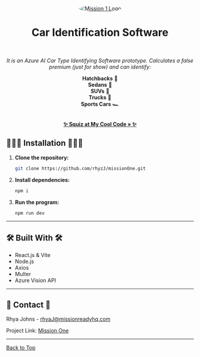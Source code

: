 <br />
<div align="center">
  <a href="https://github.com/rhyzJ/ai-car-identification">
    <img src="https://www.turners.co.nz/assets/images/logo/square_logo_car.png" alt="Mission 1 Logo" style="border-radius: 50%;" />
  </a>
<h1 align="center">Car Identification Software</h1><br />

<p align="center">
    <em>It is an Azure AI Car Type Identifying Software prototype.  
    Calculates a false premium (just for show) and can identify:</em><br  />

**Hatchbacks** 🚙  
**Sedans** 🚗  
**SUVs** 🚙  
**Trucks** 🚚  
**Sports Cars** 🏎️

   <br />
    <a href="https://github.com/rhyzJ/missionOne"><strong>✨ Squiz at My Cool Code » ✨</strong></a>
</p>
</div>

## 👩🏼‍💻 Installation 👩🏼‍💻

1. **Clone the repository:**

    ```bash
    git clone https://github.com/rhyzJ/missionOne.git
    ```

2. **Install dependencies:**

    ```bash
    npm i
    ```

3. **Run the program:**

    ```bash
    npm run dev
    ```

---

## 🛠 Built With 🛠

- React.js & Vite  
- Node.js  
- Axios  
- Multer  
- Azure Vision API  

---

## 💌 Contact 💌

Rhya Johns - rhyaJ@missionreadyhq.com  

Project Link: [Mission One](https://github.com/rhyzJ/ai-car-identification)

---

[Back to Top](#readme-top)

